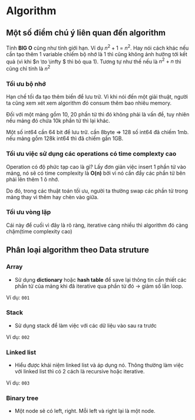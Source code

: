 # Algorithm

## Một số điểm chú ý liên quan đến **algorithm**

Tính **BIG O** cũng như tính giới hạn. Ví dụ $n^2 + 1$ = $n^2$. Hay nói cách khác nếu cần tạo thêm 1 variable chiếm bộ nhớ là 1 thì cũng không ảnh hưởng tới kết quả (vì khi $n \to \infty $ thì bỏ qua 1). Tương tự như thế nếu là $n^2 +n$ thì cũng chỉ tính là $n^2$

### Tối ưu bộ nhớ

Hạn chế tối đa tạo thêm biến để lưu trữ. Vì khi nói đến một giải thuật, người ta cũng xem xét xem algorithm đó consum thêm bao nhiêu memory.

Đối với một mảng gồm 10, 20 phần tử thì đó không phải là vấn đề, tuy nhiên nếu mảng đó chứa 10k phần tử thì lại khác.

Một số int64 cần 64 bit để lưu trữ. cần 8byte => 128 số int64 đã chiếm 1mb. nếu mảng gồm 128k int64 thì đã chiếm gần 1GB.

### Tối ưu việc sử dụng các operations có time complexty cao

Operation có độ phức tạp cao là gì? Lấy đơn giản việc insert 1 phần tử vào mảng, nó sẽ có time complexity là **O(n)** bởi vì nó cần đẩy các phần tử bên phải lên thêm 1 ô nhớ. 

Do đó, trong các thuật toán tối ưu, người ta thường swap các phần tử trong mảng thay vì thêm hay chèn vào giữa.

### Tối ưu vòng lặp

Cái này để cuối vì đây là rõ ràng, iterative càng nhiều thì algorithm đó càng chậm(time complexity cao)

## Phân loại algorithm theo Data struture

### Array

- Sử dụng **dictionary** hoặc **hash table** để save lại thông tin cần thiết các phần tử của mảng khi đã iterative qua phần từ đó -> giảm số lần loop.

Ví dụ: `001`



### Stack

- Sử dụng stack để làm việc với các dữ liệu vào sau ra trước

Ví dụ: `002`

### Linked list

- Hiểu được khái niệm linked list và áp dụng nó. Thông thường làm việc với linked list thì có 2 cách là recursive hoặc iterative.

Ví dụ: `003`

### Binary tree

- Một node sẽ có left, right. Mỗi left và right lại là một node.

### 